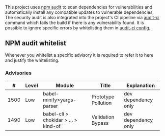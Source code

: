This project uses [npm audit](https://docs.npmjs.com/cli/audit) to scan dependencies for vulnerabilities
and automatically install any compatible updates to vulnerable dependencies.
The security audit is also integrated into the project's CI pipeline via [audit-ci](https://github.com/IBM/audit-ci) command
which fails the build if there is any vulnerability found.
It is possible to ignore specific errors by whitelisting them in [audit-ci config.](./audit-ci.json).

## NPM audit whitelist
Whenever you whitelist a specific advisory it is required to refer it to here and justify the whitelisting.

### Advisories

| #    | Level | Module | Title | Explanation |
|------|-------|---------|------|-------------|
| 1500 | Low | babel-minify>yargs-parser | Prototype Pollution | dev dependency only |
| 1490 | Low | babel-cli > chokidar > ...<multiple> > kind-of | Validation Bypass | dev dependency only |
